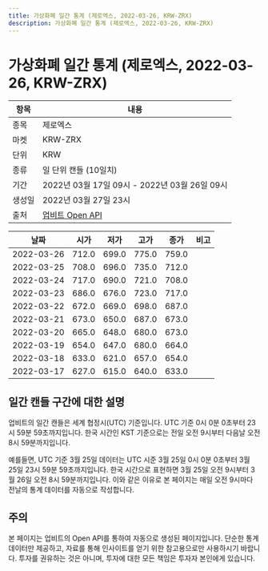 ```yaml
---
title: 가상화폐 일간 통계 (제로엑스, 2022-03-26, KRW-ZRX)
description: 가상화폐 일간 통계 (제로엑스, 2022-03-26, KRW-ZRX)
---
```


가상화폐 일간 통계 (제로엑스, 2022-03-26, KRW-ZRX)
===

|항목|내용|
|--|--|
|종목|제로엑스|
|마켓|KRW-ZRX|
|단위|KRW|
|종류|일 단위 캔들 (10일치)|
|기간|2022년 03월 17일 09시 - 2022년 03월 26일 09시|
|생성일|2022년 03월 27일 23시|
|출처|[업비트 Open API](https://docs.upbit.com)|


|날짜|시가|저가|고가|종가|비고|
|--|--|--|--|--|--|
|2022-03-26|712.0|699.0|775.0|759.0|    |
|2022-03-25|708.0|696.0|735.0|712.0|    |
|2022-03-24|717.0|690.0|721.0|708.0|    |
|2022-03-23|686.0|676.0|723.0|717.0|    |
|2022-03-22|672.0|669.0|698.0|687.0|    |
|2022-03-21|673.0|650.0|687.0|673.0|    |
|2022-03-20|665.0|648.0|680.0|673.0|    |
|2022-03-19|654.0|647.0|680.0|664.0|    |
|2022-03-18|633.0|621.0|657.0|654.0|    |
|2022-03-17|627.0|615.0|640.0|633.0|    |


일간 캔들 구간에 대한 설명
---


업비트의 일간 캔들은 세계 협정시(UTC) 기준입니다. 
UTC 기준 0시 0분 0초부터 23시 59분 59초까지입니다. 
한국 시간인 KST 기준으로는 전일 오전 9시부터 다음날 오전 8시 59분까지입니다. 


예를들면, UTC 기준 3월 25일 데이터는 UTC 시준 3월 25일 0시 0분 0초부터 3월 25일 23시 59분 59초까지입니다. 
한국 시간으로 표현하면 3월 25일 오전 9시부터 3월 26일 오전 8시 59분까지입니다. 
이와 같은 이유로 본 페이지는 매일 오전 9시마다 전날의 통계 데이터를 자동으로 작성합니다. 


주의
---


본 페이지는 업비트의 Open API를 통하여 자동으로 생성된 페이지입니다. 
단순한 통계 데이터만 제공하고, 자료를 통해 인사이트를 얻기 위한 참고용으로만 사용하시기 바랍니다. 
투자를 권유하는 것은 아니며, 투자에 대한 모든 책임은 투자자 본인에게 있습니다. 
